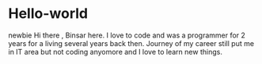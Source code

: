 # Hello-world
newbie
Hi there , Binsar here. I love to code and was a programmer for 2 years for a living several years back then. 
Journey of my career still put me in IT area but not coding anyomore and I love to learn new things.
